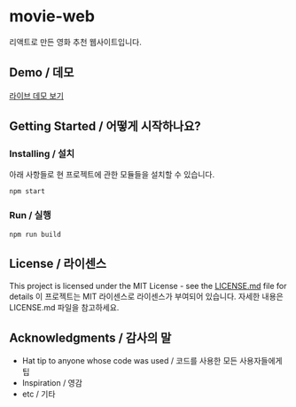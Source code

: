 # movie-web

리액트로 만든 영화 추천 웹사이트입니다. 

## Demo / 데모

[라이브 데모 보기](https://react-movie-web.netlify.app/)

## Getting Started / 어떻게 시작하나요?

### Installing / 설치

아래 사항들로 현 프로젝트에 관한 모듈들을 설치할 수 있습니다.

```
npm start
```

### Run / 실행

```
npm run build
```

## License / 라이센스

This project is licensed under the MIT License - see the [LICENSE.md](https://gist.github.com/PurpleBooth/LICENSE.md) file for details
이 프로젝트는 MIT 라이센스로 라이센스가 부여되어 있습니다. 자세한 내용은 LICENSE.md 파일을 참고하세요.

## Acknowledgments / 감사의 말

- Hat tip to anyone whose code was used / 코드를 사용한 모든 사용자들에게 팁
- Inspiration / 영감
- etc / 기타
